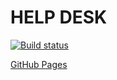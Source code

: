 # HELP DESK

[![Build status](https://ci.appveyor.com/api/projects/status/kqakcjvvjrrw0myk?svg=true)](https://ci.appveyor.com/project/Kosatos/ahj-http)

[GitHub Pages](https://kosatos.github.io/ahj-http/)
